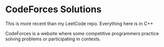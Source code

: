 # CodeForces Solutions

This is more recent than my LeetCode repo. Everything here is in C++

CodeForces is a website where some competitive programmers practice solving problems or participating in contests.

